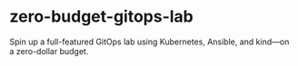 # zero-budget-gitops-lab
Spin up a full-featured GitOps lab using Kubernetes, Ansible, and kind—on a zero-dollar budget.
